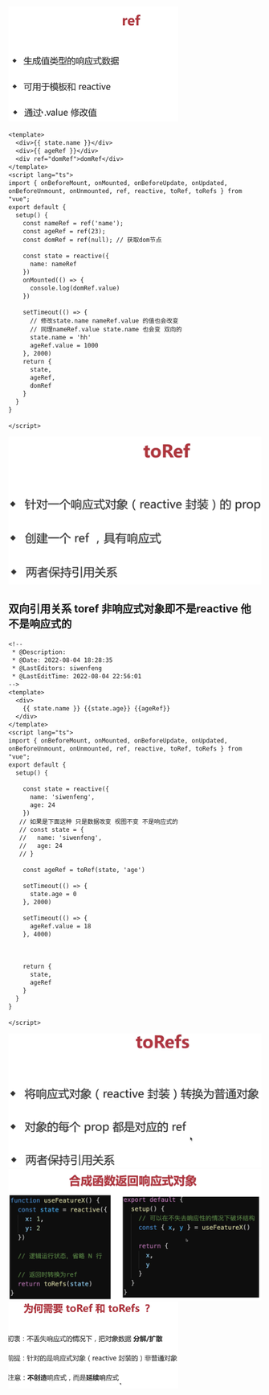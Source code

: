 <img src="../image/image-20220804222446494.png" alt="image-20220804222446494" style="zoom:33%;" />

```vue
<template>
  <div>{{ state.name }}</div>
  <div>{{ ageRef }}</div>
  <div ref="domRef">domRef</div>
</template>
<script lang="ts">
import { onBeforeMount, onMounted, onBeforeUpdate, onUpdated, onBeforeUnmount, onUnmounted, ref, reactive, toRef, toRefs } from "vue";
export default {
  setup() {
    const nameRef = ref('name');
    const ageRef = ref(23);
    const domRef = ref(null); // 获取dom节点
    
    const state = reactive({
      name: nameRef
    })
    onMounted(() => {
      console.log(domRef.value)
    })

    setTimeout(() => {
      // 修改state.name nameRef.value 的值也会改变
      // 同理nameRef.value state.name 也会变 双向的
      state.name = 'hh'
      ageRef.value = 1000
    }, 2000)
    return {
      state,
      ageRef,
      domRef
    }
  }
}

</script>
```

![image-20220804230455712](../image/image-20220804230455712.png)

## 双向引用关系 toref 非响应式对象即不是reactive 他不是响应式的

```vue
<!--
 * @Description: 
 * @Date: 2022-08-04 18:28:35
 * @LastEditors: siwenfeng
 * @LastEditTime: 2022-08-04 22:56:01
-->
<template>
  <div>
    {{ state.name }} {{state.age}} {{ageRef}}
  </div>
</template>
<script lang="ts">
import { onBeforeMount, onMounted, onBeforeUpdate, onUpdated, onBeforeUnmount, onUnmounted, ref, reactive, toRef, toRefs } from "vue";
export default {
  setup() {

    const state = reactive({
      name: 'siwenfeng',
      age: 24
    })
   // 如果是下面这种 只是数据改变 视图不变 不是响应式的
   // const state = {
   //   name: 'siwenfeng',
   //   age: 24
   // }

    const ageRef = toRef(state, 'age')

    setTimeout(() => {
      state.age = 0
    }, 2000)

    setTimeout(() => {
      ageRef.value = 18
    }, 4000)

    
    
    return {
      state,
      ageRef
    }
  }
}

</script>
```

<img src="../image/image-20220804230555522.png" alt="image-20220804230555522" style="zoom:50%;" />

<img src="../image/image-20220804233913792.png" alt="image-20220804233913792" style="zoom:50%;" />

<img src="../image/image-20220805104226987.png" alt="image-20220805104226987" style="zoom:33%;" />